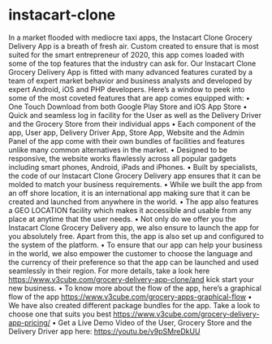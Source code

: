 # instacart-clone
In a market flooded with mediocre taxi apps, the Instacart Clone Grocery Delivery App is a breath of fresh air. Custom created to ensure that is most suited for the smart entrepreneur of 2020, this app comes loaded with some of the top features that the industry can ask for. Our Instacart Clone Grocery Delivery App is fitted with many advanced features curated by a team of expert market behavior and business analysts and developed by expert Android, iOS and PHP developers. 
Here’s a window to peek into some of the most coveted features that are app comes equipped with:
•	One Touch Download from both Google Play Store and iOS App Store
•	Quick and seamless log in facility for the User as well as the Delivery Driver and the Grocery Store from their individual apps
•	Each component of the app, User app, Delivery Driver App, Store App, Website and the Admin Panel of the app come with their own bundles of facilities and features unlike many common alternatives in the market. 
•	Designed to be responsive, the website works flawlessly across all popular gadgets including smart phones, Android, iPads and iPhones.
•	Built by specialists, the code of our Instacart Clone Grocery Delivery app ensures that it can be molded to match your business requirements.
•	While we built the app from an off shore location, it is an international app making sure that it can be created and launched from anywhere in the world.
•	The app also features a GEO LOCATION facility which makes it accessible and usable from any place at anytime that the user needs. 
•	Not only do we offer you the Instacart Clone Grocery Delivery app, we also ensure to launch the app for you absolutely free. Apart from this, the app is also set up and configured to the system of the platform.
•	To ensure that our app can help your business in the world, we also empower the customer to choose the language and the currency of their preference so that the app can be launched and used seamlessly in their region. For more details, take a look here https://www.v3cube.com/grocery-delivery-app-clone/and kick start your new business. 
•	To know more about the flow of the app, here’s a graphical flow of the app https://www.v3cube.com/grocery-apps-graphical-flow
•	We have also created different package bundles for the app. Take a look to choose one that suits you best https://www.v3cube.com/grocery-delivery-app-pricing/
•	Get a Live Demo Video of the User, Grocery Store and the Delivery Driver app here: https://youtu.be/v9pSMreDkUU
